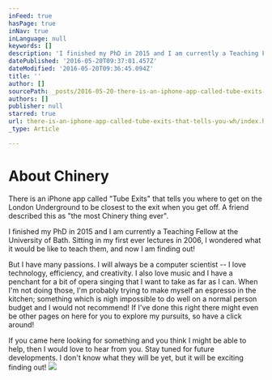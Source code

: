 ```yaml
---
inFeed: true
hasPage: true
inNav: true
inLanguage: null
keywords: []
description: 'I finished my PhD in 2015 and I am currently a Teaching Fellow at the University of Bath. Sitting in my first ever lectures in 2006, I wondered what it would be like to teach them, and now I am finding out!'
datePublished: '2016-05-20T09:37:01.457Z'
dateModified: '2016-05-20T09:36:45.094Z'
title: ''
author: []
sourcePath: _posts/2016-05-20-there-is-an-iphone-app-called-tube-exits-that-tells-you-wh.md
authors: []
publisher: null
starred: true
url: there-is-an-iphone-app-called-tube-exits-that-tells-you-wh/index.html
_type: Article

---
```

# About Chinery

There is an iPhone app called "Tube Exits" that tells you where to get on the London Underground to be closest to the exit when you get off. A friend described this as "the most Chinery thing ever".

I finished my PhD in 2015 and I am currently a Teaching Fellow at the University of Bath. Sitting in my first ever lectures in 2006, I wondered what it would be like to teach them, and now I am finding out!

But I have many passions. I will always be a computer scientist -- I love technology, efficiency, and creativity. I also love music and I have a penchant for a bit of opera singing that I want to take as far as I can. When I'm not doing those, I'm probably trying to make myself an espresso in the kitchen; something which is nigh impossible to do well on a normal person budget and I would not recommend! If I've done this right there might even be other pages on here for you to explore my pursuits, so have a click around!

If you came here looking for something and you think I might be able to help, then I would love to hear from you. Stay tuned for future developments. I don't know what they will be yet, but it will be exciting finding out!
![](https://the-grid-user-content.s3-us-west-2.amazonaws.com/ed53ad5b-34f2-4532-9200-a2f9ce98c723.jpg)